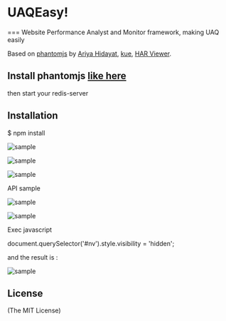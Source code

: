 # UAQEasy!
===
Website Performance Analyst and Monitor framework, making UAQ easily

Based on [phantomjs](https://github.com/ariya/phantomjs) by [Ariya Hidayat](http://github.com/ariya), [kue](https://github.com/LearnBoost/kue), [HAR Viewer](http://code.google.com/p/harviewer/).


## Install phantomjs [like here](http://phantomjs.org/download.html)

then start your redis-server

## Installation

$ npm install 

![sample](https://raw.github.com/xiaoao/uaq/master/public/examples/2.png)

![sample](https://raw.github.com/xiaoao/uaq/master/public/examples/1.png)

![sample](https://raw.github.com/xiaoao/uaq/master/public/examples/3.png)

API sample

![sample](https://raw.github.com/xiaoao/uaq/master/public/examples/1.png)

![sample](https://raw.github.com/xiaoao/uaq/master/public/examples/1.png)

Exec javascript

document.querySelector('#nv').style.visibility = 'hidden';

and the result is :

![sample](https://raw.github.com/xiaoao/uaq/master/public/images/ec7e0022-d02b-43c6-9437-b4fa94fc8e35.png)

## License

(The MIT License)
